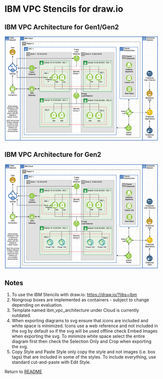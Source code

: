 # IBM VPC Stencils for draw.io

## IBM VPC Architecture for Gen1/Gen2
![VPCArchitecture](/images/ibm_vpc_architecture_drawio.png)

## IBM VPC Architecture for Gen2
![VPCArchitecture](/images/ibm_vpc_architecture_gen2_drawio.png)

## Notes

1. To use the IBM Stencils with draw.io:  https://draw.io/?libs=ibm
2. Nongroup boxes are implemented as containers - subject to change depending on evaluation.
3. Template named ibm_vpc_architecture under Cloud is currently outdated.
4. When exporting diagrams to svg ensure that icons are included and white space is minimized.  Icons use a web reference and not included in the svg by default so if the svg will be used offline check Embed Images when exporting the svg.  To minimize white space select the entire diagram first then check the Selection Only and Crop when exporting the svg.
5. Copy Style and Paste Style only copy the style and not images (i.e. box tags) that are included in some of the styles.  To include everything, use standard cut-and-paste with Edit Style.

Return to [README](/README.md)
